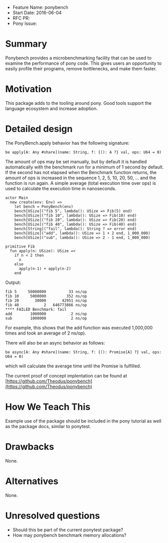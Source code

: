 - Feature Name: ponybench
- Start Date: 2016-06-04
- RFC PR: 
- Pony Issue: 

# Summary

Ponybench provides a microbenchmarking facility that can be used to examine the performance of pony code. This gives users an opportunity to easily profile their programs, remove bottlenecks, and make them faster.

# Motivation

This package adds to the tooling around pony. Good tools support the language ecosystem and increase adoption.

# Detailed design

The PonyBench.apply behavior has the following signature:
```pony
be apply[A: Any #share](name: String, f: {(): A ?} val, ops: U64 = 0)
```
The amount of ops may be set manually, but by default it is handled automatically with the benchmark run for a minimum of 1 second by default. If the second has not elapsed when the Benchmark function returns, the amount of ops is increased in the sequence 1, 2, 5, 10, 20, 50, … and the function is run again. A simple average (total execution time over ops) is used to calculate the execution time in nanoseconds.

```pony
actor Main
  new create(env: Env) =>
    let bench = PonyBench(env)
    bench[USize]("fib 5", lambda(): USize => Fib(5) end)
    bench[USize]("fib 10", lambda(): USize => Fib(10) end)
    bench[USize]("fib 20", lambda(): USize => Fib(20) end)
    bench[USize]("fib 40", lambda(): USize => Fib(40) end)
    bench[String]("fail", lambda(): String ? => error end)
    bench[USize]("add", lambda(): USize => 1 + 2 end, 1_000_000)
    bench[USize]("sub", lambda(): USize => 2 - 1 end, 1_000_000)

primitive Fib
  fun apply(n: USize): USize =>
    if n < 2 then
      n
    else
      apply(n-1) + apply(n-2)
    end

```
Output:
```
fib 5     50000000          33 ns/op
fib 10     5000000         352 ns/op
fib 20       30000       42951 ns/op
fib 40           2   646773866 ns/op
**** FAILED Benchmark: fail
add        1000000           2 ns/op
sub        1000000           2 ns/op
```
For example, this shows that the add function was executed 1,000,000 times and took an average of 2 ns/op).

There will also be an async behavior as follows:
```pony
be async[A: Any #share](name: String, f: {(): Promise[A] ?} val, ops: U64 = 0)
```
which will calculate the average time until the Promise is fulfilled.

The current proof of concept implentation can be found at [https://github.com/Theodus/ponybench](https://github.com/Theodus/ponybench)

# How We Teach This

Example use of the package should be included in the pony tutorial as well as the package docs, similar to ponytest.

# Drawbacks

None.

# Alternatives

None.

# Unresolved questions

- Should this be part of the current ponytest package?
- How may ponybench benchmark memory allocations?
